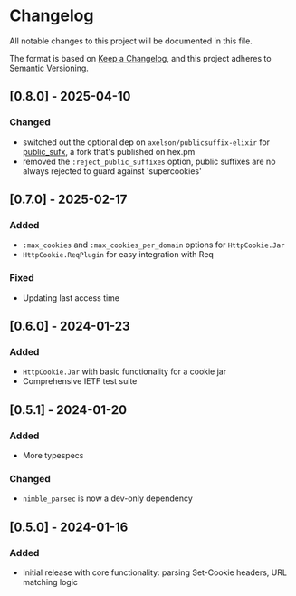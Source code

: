 # Changelog
All notable changes to this project will be documented in this file.

The format is based on [Keep a Changelog](https://keepachangelog.com/en/1.0.0/),
and this project adheres to [Semantic Versioning](https://semver.org/spec/v2.0.0.html).

## [0.8.0] - 2025-04-10

### Changed

- switched out the optional dep on `axelson/publicsuffix-elixir` for [public_sufx](https://hex.pm/packages/public_sufx), a fork that's published on hex.pm
- removed the `:reject_public_suffixes` option, public suffixes are no always rejected to guard against 'supercookies'

## [0.7.0] - 2025-02-17

### Added
- `:max_cookies` and `:max_cookies_per_domain` options for `HttpCookie.Jar`
- `HttpCookie.ReqPlugin` for easy integration with Req

### Fixed
- Updating last access time

## [0.6.0] - 2024-01-23

### Added
- `HttpCookie.Jar` with basic functionality for a cookie jar
- Comprehensive IETF test suite

## [0.5.1] - 2024-01-20

### Added
- More typespecs

### Changed
- `nimble_parsec` is now a dev-only dependency

## [0.5.0] - 2024-01-16

### Added
- Initial release with core functionality: parsing Set-Cookie headers, URL matching logic
